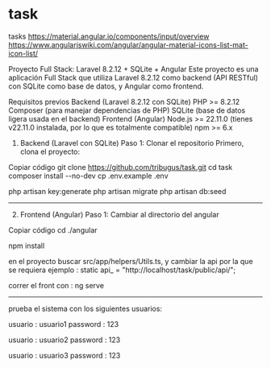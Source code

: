 # task
tasks
https://material.angular.io/components/input/overview
https://www.angularjswiki.com/angular/angular-material-icons-list-mat-icon-list/


Proyecto Full Stack: Laravel 8.2.12 + SQLite + Angular
Este proyecto es una aplicación Full Stack que utiliza Laravel 8.2.12 como backend (API RESTful) con SQLite como base de datos, y Angular como frontend.

Requisitos previos
Backend (Laravel 8.2.12 con SQLite)
PHP >= 8.2.12
Composer (para manejar dependencias de PHP)
SQLite (base de datos ligera usada en el backend)
Frontend (Angular)
Node.js >= 22.11.0 (tienes v22.11.0 instalada, por lo que es totalmente compatible)
npm >= 6.x

1. Backend (Laravel con SQLite)
Paso 1: Clonar el repositorio
Primero, clona el proyecto:

Copiar código
git clone https://github.com/tribugus/task.git
cd task
composer install --no-dev
cp .env.example .env

php artisan key:generate
php artisan migrate
php artisan db:seed

---------------------------------------------------------

2. Frontend (Angular)
Paso 1: Cambiar al directorio del angular

Copiar código
cd ./angular

npm install

en el proyecto buscar src/app/helpers/Utils.ts, y cambiar la api por la que se requiera ejemplo :
    static api_ = "http://localhost/task/public/api/";

correr el front con : ng serve

----------------------------------------------------------

prueba el sistema con los siguientes usuarios:

usuario : usuario1
password : 123

usuario : usuario2
password : 123

usuario : usuario3
password : 123